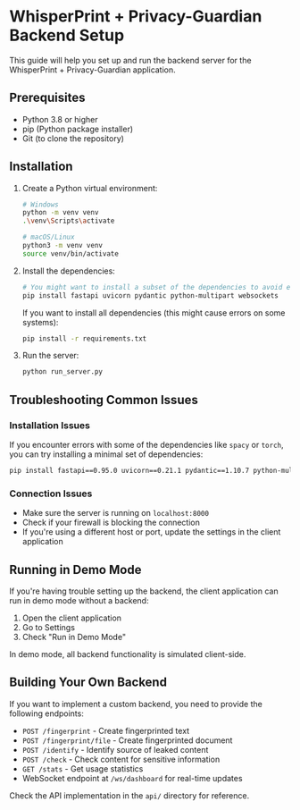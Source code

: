 # WhisperPrint + Privacy-Guardian Backend Setup

This guide will help you set up and run the backend server for the WhisperPrint + Privacy-Guardian application.

## Prerequisites

- Python 3.8 or higher
- pip (Python package installer)
- Git (to clone the repository)

## Installation

1. Create a Python virtual environment:
   ```bash
   # Windows
   python -m venv venv
   .\venv\Scripts\activate

   # macOS/Linux
   python3 -m venv venv
   source venv/bin/activate
   ```

2. Install the dependencies:
   ```bash
   # You might want to install a subset of the dependencies to avoid errors
   pip install fastapi uvicorn pydantic python-multipart websockets
   ```

   If you want to install all dependencies (this might cause errors on some systems):
   ```bash
   pip install -r requirements.txt
   ```

3. Run the server:
   ```bash
   python run_server.py
   ```

## Troubleshooting Common Issues

### Installation Issues

If you encounter errors with some of the dependencies like `spacy` or `torch`, you can try installing a minimal set of dependencies:

```bash
pip install fastapi==0.95.0 uvicorn==0.21.1 pydantic==1.10.7 python-multipart==0.0.6 websockets==11.0.2
```

### Connection Issues

- Make sure the server is running on `localhost:8000`
- Check if your firewall is blocking the connection
- If you're using a different host or port, update the settings in the client application

## Running in Demo Mode

If you're having trouble setting up the backend, the client application can run in demo mode without a backend:

1. Open the client application
2. Go to Settings
3. Check "Run in Demo Mode"

In demo mode, all backend functionality is simulated client-side.

## Building Your Own Backend

If you want to implement a custom backend, you need to provide the following endpoints:

- `POST /fingerprint` - Create fingerprinted text
- `POST /fingerprint/file` - Create fingerprinted document
- `POST /identify` - Identify source of leaked content
- `POST /check` - Check content for sensitive information
- `GET /stats` - Get usage statistics
- WebSocket endpoint at `/ws/dashboard` for real-time updates

Check the API implementation in the `api/` directory for reference. 